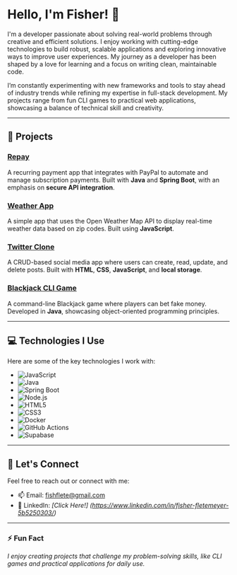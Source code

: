 # Hello, I'm Fisher! 👋

I'm a developer passionate about solving real-world problems through creative and efficient solutions. I enjoy working with cutting-edge technologies to build robust, scalable applications and exploring innovative ways to improve user experiences. My journey as a developer has been shaped by a love for learning and a focus on writing clean, maintainable code.

I’m constantly experimenting with new frameworks and tools to stay ahead of industry trends while refining my expertise in full-stack development. My projects range from fun CLI games to practical web applications, showcasing a balance of technical skill and creativity.

---

## 🔨 Projects

### [Repay](https://rep4y.com/)
A recurring payment app that integrates with PayPal to automate and manage subscription payments. Built with **Java** and **Spring Boot**, with an emphasis on **secure API integration**.

### [Weather App](https://fishflete.github.io/Weather-App/)
A simple app that uses the Open Weather Map API to display real-time weather data based on zip codes. Built using **JavaScript**.

### [Twitter Clone](https://github.com/bsbowen/TeamAgile2)
A CRUD-based social media app where users can create, read, update, and delete posts. Built with **HTML**, **CSS**, **JavaScript**, and **local storage**.

### [Blackjack CLI Game](https://github.com/FishFlete/blackjack)
A command-line Blackjack game where players can bet fake money. Developed in **Java**, showcasing object-oriented programming principles.

---

## 💻 Technologies I Use

Here are some of the key technologies I work with:

- ![JavaScript](https://img.shields.io/badge/-JavaScript-F7DF1E?style=flat&logo=javascript&logoColor=black)
- ![Java](https://img.shields.io/badge/-Java-007396?style=flat&logo=java&logoColor=white)
- ![Spring Boot](https://img.shields.io/badge/-Spring%20Boot-6DB33F?style=flat&logo=spring-boot&logoColor=white)
- ![Node.js](https://img.shields.io/badge/-Node.js-339933?style=flat&logo=node.js&logoColor=white)
- ![HTML5](https://img.shields.io/badge/-HTML5-E34F26?style=flat&logo=html5&logoColor=white)
- ![CSS3](https://img.shields.io/badge/-CSS3-1572B6?style=flat&logo=css3&logoColor=white)
- ![Docker](https://img.shields.io/badge/-Docker-2496ED?style=flat&logo=docker&logoColor=white)
- ![GitHub Actions](https://img.shields.io/badge/-GitHub%20Actions-2088FF?style=flat&logo=github-actions&logoColor=white)
- ![Supabase](https://img.shields.io/badge/-Supabase-3ECF8E?style=flat&logo=supabase&logoColor=white)

---

## 🌟 Let's Connect

Feel free to reach out or connect with me:

- 📫 Email: [fishflete@gmail.com](mailto:fishflete@gmail.com)
- 💼 LinkedIn: *[Click Here!] (https://www.linkedin.com/in/fisher-fletemeyer-5b5250303/)*

---

### ⚡ Fun Fact

*I enjoy creating projects that challenge my problem-solving skills, like CLI games and practical applications for daily use.*
